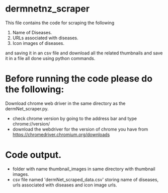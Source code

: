 # dermnetnz_scraper

This file contains the code for scraping the following 
1) Name of Diseases.
2) URLs associated with diseases.
3) Icon images of diseases.
 
and saving it in an csv file and download all the related thumbnails and save it in a file all done using python commands.

# Before running the code please do the following: 
  Download chrome web driver in the same directory as the dermNet_scraper.py.
  - check chrome version by going to the address bar and type chrome://version/ 
  - download the webdriver for the version of chrome you have from https://chromedriver.chromium.org/downloads
  
# Code output.
- folder with name thumbnail_images in same directory with thumbnail images.
- csv file named 'dermNet_scraped_data.csv' storing name of diseases, urls associated with diseases and icon image urls.
